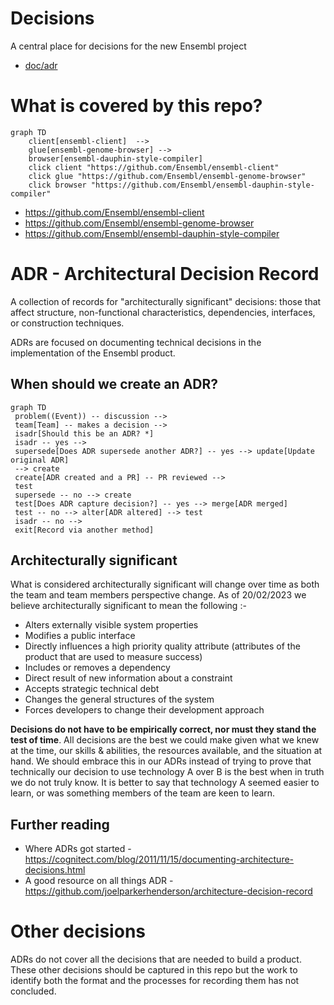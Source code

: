 # Decisions
A central place for decisions for the new Ensembl project

- [doc/adr](doc/adr)

# What is covered by this repo?

```mermaid
graph TD
    client[ensembl-client]  --> 
    glue[ensembl-genome-browser] -->
    browser[ensembl-dauphin-style-compiler] 
    click client "https://github.com/Ensembl/ensembl-client"
    click glue "https://github.com/Ensembl/ensembl-genome-browser"
    click browser "https://github.com/Ensembl/ensembl-dauphin-style-compiler"
```

- https://github.com/Ensembl/ensembl-client
- https://github.com/Ensembl/ensembl-genome-browser
- https://github.com/Ensembl/ensembl-dauphin-style-compiler

# ADR - Architectural Decision Record  

A collection of records for "architecturally significant" decisions: those that affect structure, non-functional characteristics, dependencies, interfaces, or construction techniques. 

ADRs are focused on documenting technical decisions in the implementation of the Ensembl product.

## When should we create an ADR?
```mermaid
graph TD
 problem((Event)) -- discussion -->
 team[Team] -- makes a decision -->
 isadr[Should this be an ADR? *]
 isadr -- yes --> 
 supersede[Does ADR supersede another ADR?] -- yes --> update[Update original ADR]
 --> create
 create[ADR created and a PR] -- PR reviewed --> 
 test
 supersede -- no --> create 
 test[Does ADR capture decision?] -- yes --> merge[ADR merged]
 test -- no --> alter[ADR altered] --> test
 isadr -- no --> 
 exit[Record via another method]
```

## Architecturally significant
What is considered architecturally significant will change over time as both the team and team members perspective change. As of 20/02/2023 we believe architecturally significant to mean the following :- 

- Alters externally visible system properties
- Modifies a public interface 
- Directly influences a high priority quality attribute (attributes of the product that are used to measure success)
- Includes or removes a dependency 
- Direct result of new information about a constraint
- Accepts strategic technical debt 
- Changes the general structures of the system
- Forces developers to change their development approach 

**Decisions do not have to be empirically correct, nor must they stand the test of time**. All decisions are the best we could make given what we knew at the time, our skills & abilities, the resources available, and the situation at hand. We should embrace this in our ADRs instead of trying to prove that technically our decision to use technology A over B is the best when in truth we do not truly know. It is better to say that technology A seemed easier to learn, or was something members of the team are keen to learn.

## Further reading

- Where ADRs got started - https://cognitect.com/blog/2011/11/15/documenting-architecture-decisions.html 
- A good resource on all things ADR - https://github.com/joelparkerhenderson/architecture-decision-record

# Other decisions

ADRs do not cover all the decisions that are needed to build a product. These other decisions should be captured in this repo but the work to identify both the format and the processes for recording them has not concluded.